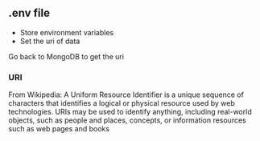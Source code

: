 ## .env file
- Store environment variables 
- Set the uri of data

Go back to MongoDB to get the uri 

### URI 
From Wikipedia: 
A Uniform Resource Identifier is a unique sequence of characters that identifies a logical or physical resource used by web technologies. URIs may be used to identify anything, including real-world objects, such as people and places, concepts, or information resources such as web pages and books 